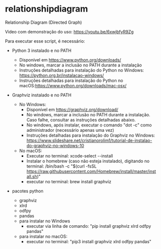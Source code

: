 # relationshipdiagram
Relationship Diagram (Directed Graph)

Video com demonstração do uso: https://youtu.be/6xwjbfyR9Zg

Para executar esse script, é necessário:

 * Python 3 instalado e no PATH
   - Disponível em https://www.python.org/downloads/
   - No windows, marcar a inclusão no PATH durante a instalação
   - Instruções detalhadas para instalação do Python no Windows: https://python.org.br/instalacao-windows/
   - Instruções detalhadas para instalação do Python no macOS:https://www.python.org/downloads/mac-osx/
 
 * Graphviz instalado e no PATH
   - No Windows:
      - Disponível em https://graphviz.org/download/
      - No windows, marcar a inclusão no PATH durante a instalação. Caso falhe, consultar as instruções detalhadas abaixo.
      - No windows, após instalar, executar o comando "dot -c" como administrador (necessário apenas uma vez)
      - Instruções detalhadas para instalação do Graphviz no Windows: https://www.slideshare.net/cristianorolim1/tutorial-de-instalao-do-graphviz-no-windows-10
   - No macOS:
      - Executar no terminal: xcode-select --install
      - Instalar o homebrew (caso não esteja instalado), digitando no terminal: /bin/bash -c "$(curl -fsSL https://raw.githubusercontent.com/Homebrew/install/master/install.sh)"
      - executar no terminal: brew install graphviz
   
 * pacotes python
   - graphviz
   - xlrd
   - odfpy
   - pandas
   - para instalar no Windows
      - executar via linha de comando: "pip install graphviz xlrd odfpy pandas"
   - para instalar no macOS:
      - executar no terminal: "pip3 install graphviz xlrd odfpy pandas"
